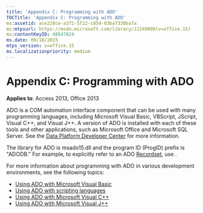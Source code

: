 ```yaml
---
title: 'Appendix C: Programming with ADO'
TOCTitle: 'Appendix C: Programming with ADO'
ms:assetid: ace228ce-a372-5f22-c854-03ba7330ba7a
ms:mtpsurl: https://msdn.microsoft.com/library/JJ249808(v=office.15)
ms:contentKeyID: 48547024
ms.date: 09/18/2015
mtps_version: v=office.15
ms.localizationpriority: medium
---
```


# Appendix C: Programming with ADO

**Applies to**: Access 2013, Office 2013

ADO is a COM automation interface component that can be used with many programming languages, including Microsoft Visual Basic, VBScript, JScript, Visual C++, and Visual J++. A version of ADO is installed with each of these tools and other applications, such as Microsoft Office and Microsoft SQL Server. See the [Data Platform Developer Center](/sql/connect/sql-data-developer?view=sql-server-2017&preserve-view=true) for more information.

The library for ADO is msado15.dll and the program ID (ProgID) prefix is "ADODB." For example, to explicitly refer to an ADO [Recordset](recordset-object-ado.md), use .

For more information about programming with ADO in various development environments, see the following topics:

- [Using ADO with Microsoft Visual Basic](using-ado-with-microsoft-visual-basic.md)
- [Using ADO with scripting languages](using-ado-with-scripting-languages.md)
- [Using ADO with Microsoft Visual C++](using-ado-with-microsoft-visual-c.md)
- [Using ADO with Microsoft Visual J++](using-ado-with-microsoft-visual-j.md)




